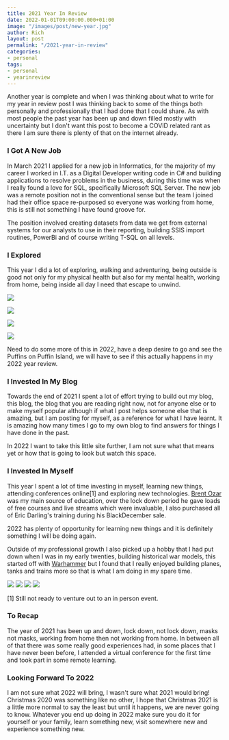 ```yaml
---
title: 2021 Year In Review
date: 2022-01-01T09:00:00.000+01:00
image: "/images/post/new-year.jpg"
author: Rich
layout: post
permalink: "/2021-year-in-review"
categories:
- personal
tags:
- personal
- yearinreview
---
```


Another year is complete and when I was thinking about what to write for my year in review post I was thinking back to some of the things both personally and professionally that I had done that I could share. 
As with most people the past year has been up and down filled mostly with uncertainty but I don't want this post to become a COVID related rant as there I am sure there is plenty of that on the internet already. 

### I Got A New Job 

In March 2021 I applied for a new job in Informatics, for the majority of my career I worked in I.T. as a Digital Developer writing code in C# and building applications to resolve problems in the business, during this time was when I really found a love for SQL, specifically Microsoft SQL Server. The new job was a remote position not in the conventional sense but the team I joined had their office space re-purposed so everyone was working from home, this is still not something I have found groove for. 

The position involved creating datasets from data we get from external systems for our analysts to use in their reporting, building SSIS import routines, PowerBi and of course writing T-SQL on all levels. 

### I Explored

This year I did a lot of exploring, walking and adventuring, being outside is good not only for my physical health but also for my mental health, working from home, being inside all day I need that escape to unwind.

![](/img/2021-year-review-1.jpg)

![](/img/2021-year-review-2.jpg)

![](/img/2021-year-review-3.jpg)

![](/img/2021-year-review-4.jpg)

Need to do some more of this in 2022, have a deep desire to go and see the Puffins on Puffin Island, we will have to see if this actually happens in my 2022 year review. 

### I Invested In My Blog

Towards the end of 2021 I spent a lot of effort trying to build out my blog, this blog, the blog that you are reading right now, not for anyone else or to make myself popular although if what I post helps someone else that is amazing, but I am posting for myself, as a reference for what I have learnt. It is amazing how many times I go to my own blog to find answers for things I have done in the past.

In 2022 I want to take this little site further, I am not sure what that means yet or how that is going to look but watch this space. 

### I Invested In Myself

This year I spent a lot of time investing in myself, learning new things, attending conferences online[1] and exploring new technologies. [Brent Ozar](https://www.brentozar.com/) was my main source of education, over the lock down period he gave loads of free courses and live streams which were invaluable, I also purchased all of Eric Darling's training during his BlackDecember sale. 

2022 has plenty of opportunity for learning new things and it is definitely something I will be doing again.

Outside of my professional growth I also picked up a hobby that I had put down when I was in my early twenties, building historical war models, this started off with [Warhammer](https://www.warhammer-community.com/) but I found that I really enjoyed building planes, tanks and trains more so that is what I am doing in my spare time.

![](/img/2021-year-review-5.jpg)
![](/img/2021-year-review-6.jpg)
![](/img/2021-year-review-7.jpg)
![](/img/2021-year-review-8.jpg)

[1] Still not ready to venture out to an in person event. 

### To Recap

The year of 2021 has been up and down, lock down, not lock down, masks not masks, working from home then not working from home. In between all of that there was some really good experiences had, in some places that I have never been before, I attended a virtual conference for the first time and took part in some remote learning. 

### Looking Forward To 2022

I am not sure what 2022 will bring, I wasn't sure what 2021 would bring! Christmas 2020 was something like no other, I hope that Christmas 2021 is a little more normal to say the least but until it happens, we are never going to know. Whatever you end up doing in 2022 make sure you do it for yourself or your family, learn something new, visit somewhere new and experience something new. 